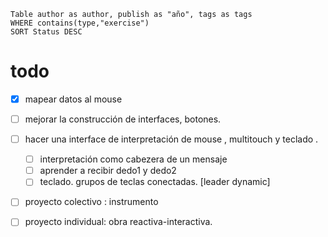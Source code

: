 
```dataview
Table author as author, publish as "año", tags as tags
WHERE contains(type,"exercise")
SORT Status DESC
```

# todo 

- [x] mapear datos al mouse
- [ ] mejorar la construcción de interfaces, botones. 
- [ ] hacer una interface de interpretación de mouse , multitouch y teclado . 
	- [ ] interpretación como cabezera de un mensaje
	- [ ] aprender a recibir dedo1 y dedo2
	- [ ] teclado. grupos de teclas conectadas.  [leader dynamic]
- [ ] proyecto colectivo : instrumento
- [ ] proyecto individual: obra reactiva-interactiva.



